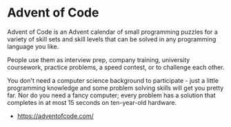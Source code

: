 # Advent of Code
Advent of Code is an Advent calendar of small programming puzzles for a variety of skill sets and skill levels that can be solved in any programming language you like.

People use them as interview prep, company training, university coursework, practice problems, a speed contest, or to challenge each other.

You don't need a computer science background to participate - just a little programming knowledge and some problem solving skills will get you pretty far. Nor do you need a fancy computer; every problem has a solution that completes in at most 15 seconds on ten-year-old hardware.

- https://adventofcode.com/
